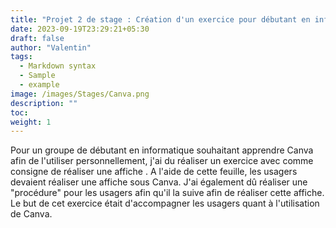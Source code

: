 ```yaml
---
title: "Projet 2 de stage : Création d'un exercice pour débutant en informatique pour l'utilisation de Canva"
date: 2023-09-19T23:29:21+05:30
draft: false
author: "Valentin"
tags:
  - Markdown syntax
  - Sample
  - example
image: /images/Stages/Canva.png
description: ""
toc:
weight: 1
---
```

Pour un groupe de débutant en informatique souhaitant apprendre Canva afin de l'utiliser personnellement, j'ai du réaliser un exercice avec comme consigne de réaliser une affiche . A l'aide de cette feuille, les usagers devaient réaliser une affiche sous Canva.
J'ai également dû réaliser une "procédure" pour les usagers afin qu'il la suive afin de réaliser cette affiche.
Le but de cet exercice était d'accompagner les usagers quant à l'utilisation de Canva.



